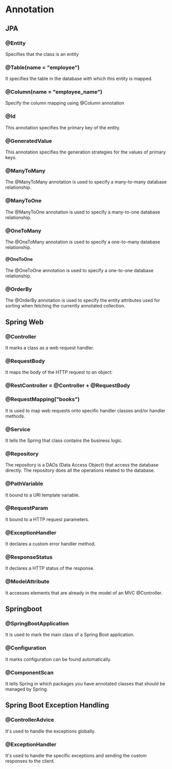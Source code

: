 # Annotation

## JPA
### @Entity
Specifies that the class is an entity
### @Table(name = "employee")
It specifies the table in the database with which this entity is mapped.
### @Column(name = "employee_name")
Specify the column mapping using @Column annotation
### @Id
This annotation specifies the primary key of the entity.
### @GeneratedValue
This annotation specifies the generation strategies for the values of primary keys.
### @ManyToMany
The @ManyToMany annotation is used to specify a many-to-many database relationship.
### @ManyToOne
The @ManyToOne annotation is used to specify a many-to-one database relationship.
### @OneToMany
The @OneToMany annotation is used to specify a one-to-many database relationship.
#### @OneToOne
The @OneToOne annotation is used to specify a one-to-one database relationship.
### @OrderBy
The @OrderBy annotation is used to specify the entity attributes used for sorting when fetching the currently annotated collection.
## Spring Web
### @Controller
It marks a class as a web request handler.
### @RequestBody
It maps the body of the HTTP request to an object:
### @RestController = @Controller + @RequestBody
### @RequestMapping("books")
It is used to map web requests onto specific handler classes and/or handler methods.
### @Service
It tells the Spring that class contains the business logic.
### @Repository
The repository is a DAOs (Data Access Object) that access the database directly. The repository does all the operations related to the database.
### @PathVariable
It bound to a URI template variable.
### @RequestParam
It bound to a HTTP request parameters.
### @ExceptionHandler
It declares a custom error handler method.
### @ResponseStatus
It declares a HTTP status of the response.
### @ModelAttribute
It accesses elements that are already in the model of an MVC @Controller.

## Springboot
### @SpringBootApplication
It is used to mark the main class of a Spring Boot application.
### @Configuration
It marks configuration can be found automatically.
### @ComponentScan
It tells Spring in which packages you have annotated classes that should be managed by Spring.

## Spring Boot Exception Handling
### @ControllerAdvice
It's used to handle the exceptions globally.
### @ExceptionHandler
It's used to handle the specific exceptions and sending the custom responses to the client.